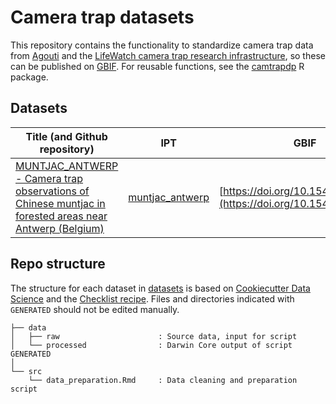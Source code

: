 # Camera trap datasets

This repository contains the functionality to standardize camera trap data from [Agouti](https://agouti.eu) and the [LifeWatch camera trap research infrastructure](https://www.lifewatch.be/bio-logging-and-camera-trapping-services), so these can be published on [GBIF](https://www.gbif.org/). For reusable functions, see the [camtrapdp](https://inbo.github.io/camtrapdp) R package.

## Datasets

Title (and Github repository) | IPT | GBIF
-- | -- | --
[MUNTJAC_ANTWERP - Camera trap observations of Chinese muntjac in forested areas near Antwerp (Belgium)](https://github.com/inbo/camera-trap-datasets/tree/main/datasets/MUNTJAC_ANTWERP) | [muntjac_antwerp](https://ipt.inbo.be/resource?r=muntjac_antwerp) | [https://doi.org/10.15468/pequ4z](https://doi.org/10.15468/gn87d6)]

## Repo structure

The structure for each dataset in [datasets](datasets) is based on [Cookiecutter Data Science](http://drivendata.github.io/cookiecutter-data-science/) and the [Checklist recipe](https://github.com/trias-project/checklist-recipe). Files and directories indicated with `GENERATED` should not be edited manually.

```
├── data
│   ├── raw                      : Source data, input for script
│   └── processed                : Darwin Core output of script GENERATED
│
└── src
    └── data_preparation.Rmd     : Data cleaning and preparation script
```
